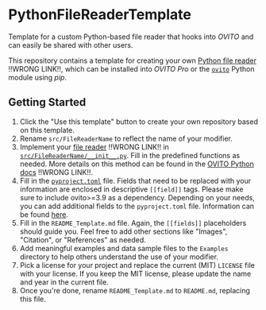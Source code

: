 # PythonFileReaderTemplate

Template for a custom Python-based file reader that hooks into *OVITO* and can easily be shared with other users.

This repository contains a template for creating your own [Python file reader](https://docs.ovito.org/python/introduction/custom_modifiers.html) !!WRONG LINK!!, which can be installed into *OVITO Pro* or the [`ovito`](https://pypi.org/project/ovito/) Python module using *pip*.

## Getting Started

1. Click the "Use this template" button to create your own repository based on this template.
2. Rename `src/FileReaderName` to reflect the name of your modifier.
3. Implement your [file reader](https://docs.ovito.org/python/introduction/custom_modifiers.html#advanced-interface) !!WRONG LINK!! in [`src/FileReaderName/__init__.py`](src/FileReaderName/__init__.py). Fill in the predefined functions as needed. More details on this method can be found in the [OVITO Python docs](https://www.ovito.org/docs/current/python/introduction/custom_modifiers.html#writing-custom-modifiers-advanced-interface) !!WRONG LINK!!. 
4. Fill in the [`pyproject.toml`](pyproject.toml) file. Fields that need to be replaced with your information are enclosed in descriptive `[[field]]` tags. Please make sure to include ovito>=3.9 as a dependency. Depending on your needs, you can add additional fields to the `pyproject.toml` file. Information can be found [here](https://setuptools.pypa.io/en/latest/userguide/index.html).
5. Fill in the `README_Template.md` file. Again, the `[[fields]]` placeholders should guide you. Feel free to add other sections like "Images", "Citation", or "References" as needed.
6. Add meaningful examples and data sample files to the `Examples` directory to help others understand the use of your modifier.
7. Pick a license for your project and replace the current (MIT) `LICENSE` file with your license. If you keep the MIT license, please update the name and year in the current file.
8. Once you're done, rename `README_Template.md` to `README.md`, replacing this file.
